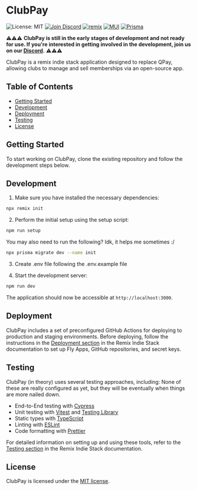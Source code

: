 # ClubPay

![License: MIT](https://img.shields.io/badge/License-MIT-green.svg)
[![Join Discord](https://img.shields.io/discord/476382037620555776?label=discord)](https://cssa.club/discord)
[![remix](https://img.shields.io/badge/remix-v1.15.0-blue)](https://remix.run/)
[![MUI](https://img.shields.io/badge/MUI-v5.13.0-blue)](https://mui.com/)
[![Prisma](https://img.shields.io/badge/prisma-v4.11.0-blue)](https://www.prisma.io/)

⚠️⚠️⚠️ **ClubPay is still in the early stages of development and not ready for use. If you're interested in getting involved in the development, join us on our [Discord](https://cssa.club/discord).** ⚠️⚠️⚠️

ClubPay is a remix indie stack application designed to replace QPay, allowing clubs to manage and sell memberships via an open-source app.

## Table of Contents
- [Getting Started](#getting-started)
- [Development](#development)
- [Deployment](#deployment)
- [Testing](#testing)
- [License](#license)

## Getting Started

To start working on ClubPay, clone the existing repository and follow the development steps below.

## Development

1. Make sure you have installed the necessary dependencies:

```sh
npx remix init
```

2. Perform the initial setup using the setup script:

```sh
npm run setup
```
You may also need to run the following? Idk, it helps me sometimes :/
```sh
npx prisma migrate dev --name init
```

3. Create .env file following the .env.example file

4. Start the development server:

```sh
npm run dev
```

The application should now be accessible at `http://localhost:3000`.

## Deployment

ClubPay includes a set of preconfigured GitHub Actions for deploying to production and staging environments. Before deploying, follow the instructions in the [Deployment section](https://github.com/remix-run/indie-stack#deployment) in the Remix Indie Stack documentation to set up Fly Apps, GitHub repositories, and secret keys.

## Testing

ClubPay (in theory) uses several testing approaches, including:
None of these are really configured as yet, but they will be eventually when things are more nailed down.
- End-to-End testing with [Cypress](https://cypress.io)
- Unit testing with [Vitest](https://vitest.dev) and [Testing Library](https://testing-library.com)
- Static types with [TypeScript](https://typescriptlang.org)
- Linting with [ESLint](https://eslint.org)
- Code formatting with [Prettier](https://prettier.io)

For detailed information on setting up and using these tools, refer to the [Testing section](https://github.com/remix-run/indie-stack#testing) in the Remix Indie Stack documentation.

## License

ClubPay is licensed under the [MIT license](LICENSE).
